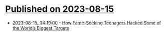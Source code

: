 # [Published on 2023-08-15](index.md)

* [2023-08-15, 04:19:00](https://soylentnews.org/article.pl?sid=23/08/14/0242212&from=rss) - [How Fame-Seeking Teenagers Hacked Some of the World’s Biggest Targets](https://soylentnews.org/article.pl?sid=23/08/14/0242212&from=rss)
